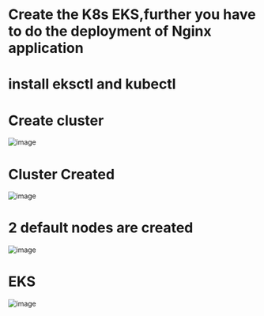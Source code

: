 # Create the K8s EKS,further you have to do the deployment of Nginx application

# install eksctl and kubectl


# Create cluster

![image](https://github.com/ArpanaM/Guvi_tasks/assets/68733492/7609fedc-a972-4ef5-8035-11b254227143)

# Cluster Created

![image](https://github.com/ArpanaM/Guvi_tasks/assets/68733492/f75991b2-fd5e-4c7c-aea3-b4e26cee0c8e)


# 2 default nodes are created
![image](https://github.com/ArpanaM/Guvi_tasks/assets/68733492/9d28a393-785c-444f-af15-24b219dd82bc)


# EKS
![image](https://github.com/ArpanaM/Guvi_tasks/assets/68733492/4b11ef7f-2792-4fd2-9e1a-513646973af3)
